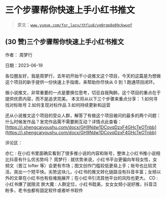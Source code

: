 # 三个步骤帮你快速上手小红书推文

> 原文：[`www.yuque.com/for_lazy/thfiu8/vq0rqp8o89ckwugf`](https://www.yuque.com/for_lazy/thfiu8/vq0rqp8o89ckwugf)



## (30 赞)三个步骤帮你快速上手小红书推文 

作者： 周梦行 

日期：2023-06-19 

各位圈友好，我是周梦行，去年初开始干小说推文这个项目，今天的这篇是为想做这个项目的新手提供一份快速上手指南，来帮助你尽快从 0 到 1 跑通项目闭环。 

做小说推文，非常重要的一点是要换位思考，切忌自我陶醉。这个项目的重点在于提供优质内容，而不是追求完美。 本文将从以下三个步骤来重点分享： 1.如何寻找对标账号 2.如何复现对标作品 3.如何持续更新和运营 

还从小说推文这个项目的受众人群，解答了有做这个项目被问的最多的两个问题：什么时候发作品？发完作品需不需要刷互动？详情点此查看：[https://i.shengcaiyoushu.com/docx/GH9Ndw1DCovqDzxF4GHcTeOTnbb](https://i.shengcaiyoushu.com/docx/GH9Ndw1DCovqDzxF4GHcTeOTnbb) 

评论区： 

亦仁 : 在小红书里面确实看到了很多推小说的内容和账号，整体上小红书推小说相比抖音有什么优劣势吗？ 周梦行 : 就优势来说，小红书平台更偏向年轻女性，女频文（晋江 lofter 等）会更有市场；图文创作门槛较低更易上手；账号也比较灵活，突出一个短平快。劣势这块儿，小红书的推文转化链路没有抖音丰富；女频以外的文章在小红书也有些难施展开；在小红书引流其他平台的风险也更大。 CD : 小红书爆了就限流 胖大魔 : 人群定位，小红书耽美，女女女频小说好推，抖音泛粉多，老书虫都有固定软件或者听书软件